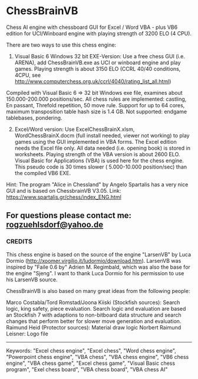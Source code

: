 # ChessBrainVB
Chess AI engine with chessboard GUI for Excel / Word VBA - plus VB6 edition for UCI/Winboard engine with playing strength of 3200 ELO (4 CPU).

There are two ways to use this chess engine:

1. Visual Basic 6 Windows 32 bit EXE-Version: 
Use a free chess GUI (i.e. ARENA), add ChessBrainVB.exe as UCI or winboard engine and play games. 
Playing strength is about 3150 ELO (CCRL 40/40 conditions, 4CPU, see http://www.computerchess.org.uk/ccrl/4040/rating_list_all.html) 

Compiled with Visual Basic 6 => 32 bit Windows exe file, examines about 150.000-200.000 positions/sec.
All chess rules are implemented: castling, En passant, Threfold repetition, 50 move rule.
Support for up to 64 cores, maximum transposition table hash size is 1.4 GB.
Not supported: endgame tablebases, pondering.
 
2. Excel/Word version: 
Use ExcelChessBrainX.xlsm, WordChessBrainX.docm (full install needed, viewer not working) to play games using the GUI implemented in VBA forms.
The Excel edition needs the Excel file only. All data needed (i.e. opening book) is stored in worksheets. 
Playing strength of the VBA version is about 2600 ELO. Visual Basic for Applications (VBA) is used here for the chess engine. 
This pseudo code is 30 times slower ( 5.000-10.000 position/sec) than the compiled VB6 EXE.

Hint: The program "Alice in Chessland" by Angelo Spartalis has a very nice GUI and is based on ChessbrainVB V3.05. 
Link: https://www.spartalis.gr/chess/index_ENG.html

For questions please contact me:
rogzuehlsdorf@yahoo.de
----------------------------------------------------------------------
### CREDITS
This chess engine is based on the source of the engine "LarsenVB" by Luca Dormio (http://xoomer.virgilio.it/ludormio/download.htm).
LarsenVB was inspired by "Faile 0.6 by" Adrien M. Regimbald, which was also the base for the engine "Sjeng".
I want to thank Luca Dormio for his permission to use his LarsenVB source. 

ChessBrainVB is also based on many great ideas from the following people: 

Marco Costabla/Tord Romstad/Joona Kiiski (Stockfish sources): Search logic, king safety, piece evaluation.
Search logic and evaluation are based an Stockfish 7 with adaptions to non-bitboard data structure and search changes that perform better for slower move generation and evaluation.
Raimund Heid (Protector sources):  Material draw logic
Norbert Raimund Leisner: Logo file

----------------------------------------------------------------------
Keywords: "Excel chess engine", "Excel chess", "Word chess engine", "Powerpoint chess engine", "VBA chess", "VBA chess engine", "VB6 chess engine", "VBA chess game", "Excel chess game", "Visual Basic chess program", "Exel chess board", "VBA chess board", "VBA chess AI"
